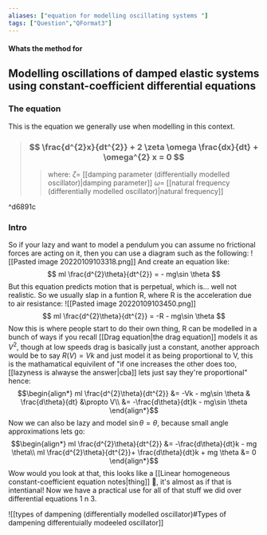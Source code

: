 ```yaml
---
aliases: ["equation for modelling oscillating systems "]
tags: ["Question","QFormat3"]
---
```


#### Whats the method for
## Modelling oscillations of damped elastic systems using constant-coefficient differential equations
### The equation
This is the equation we generally use when modelling in this context.

> ### $$ \frac{d^{2}x}{dt^{2}} + 2 \zeta \omega \frac{dx}{dt} + \omega^{2} x = 0 $$ 
>> where:
>> $\zeta =$  [[damping parameter (differentially modelled oscillator)|damping parameter]]
>> $\omega =$ [[natural frequency (differentially modelled oscillator)|natural frequency]]

^d6891c

### Intro
So if your lazy and want to model a pendulum you can assume no frictional forces are acting on it, then you can use a diagram such as the following:
![[Pasted image 20220109103318.png]]
And create an equation like:
$$ ml \frac{d^{2}\theta}{dt^{2}} = - mg\sin \theta $$
But this equation predicts motion that is perpetual, which is... well not realistic. So we usually slap in a funtion R, where R is the acceleration due to air resistance:
![[Pasted image 20220109103450.png]]
$$  ml \frac{d^{2}\theta}{dt^{2}} = -R - mg\sin \theta  $$
Now this is where people start to do their own thing, R can be modelled in a bunch of ways if you recall [[Drag equation|the drag equation]] models it as $V^2$, though at low speeds drag is basically just a constant, another approach would be to say $R(V)=Vk$ and just model it as being proportional to V, this is the mathamatical equivilent of "if one increases the other does too, [[lazyness is alwayse the answer|cba]] lets just say they're proportional" hence:
$$\begin{align*}
ml \frac{d^{2}\theta}{dt^{2}} &= -Vk - mg\sin \theta & \frac{d\theta}{dt} &\propto V\\
&= -\frac{d\theta}{dt}k - mg\sin \theta
\end{align*}$$
Now we can also be lazy and model $\sin \theta = \theta$, because small angle approximations lets go:
$$\begin{align*}
ml \frac{d^{2}\theta}{dt^{2}} &= -\frac{d\theta}{dt}k - mg \theta\\
ml \frac{d^{2}\theta}{dt^{2}}+ \frac{d\theta}{dt}k + mg \theta &= 0
\end{align*}$$
Wow would you look at that, this looks like a [[Linear homogeneous constant-coefficient equation notes|thing]] :thinking:, it's almost as if that is intentianal! Now we have a practical use for all of that stuff we did over differential equations 1 n 3.

![[types of dampening (differentially modelled oscillator)#Types of dampening differentuially modeeled oscillator]]